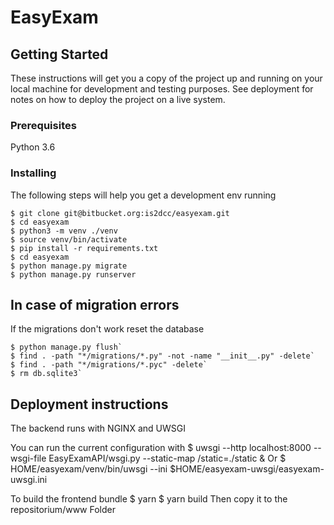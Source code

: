 # EasyExam

## Getting Started

These instructions will get you a copy of the project up and running on your local machine for development and testing purposes. See deployment for notes on how to deploy the project on a live system.

### Prerequisites

Python 3.6

### Installing

The following steps will help you get a development env running
```Shell
$ git clone git@bitbucket.org:is2dcc/easyexam.git
$ cd easyexam
$ python3 -m venv ./venv
$ source venv/bin/activate
$ pip install -r requirements.txt
$ cd easyexam
$ python manage.py migrate
$ python manage.py runserver
```

## In case of migration errors
If the migrations don't work reset the database
```
$ python manage.py flush`
$ find . -path "*/migrations/*.py" -not -name "__init__.py" -delete`
$ find . -path "*/migrations/*.pyc" -delete`
$ rm db.sqlite3`
```

## Deployment instructions

The backend runs with NGINX and UWSGI

You can run the current configuration with
$ uwsgi --http localhost:8000 --wsgi-file EasyExamAPI/wsgi.py --static-map /static=./static &
Or
$ HOME/easyexam/venv/bin/uwsgi --ini $HOME/easyexam-uwsgi/easyexam-uwsgi.ini

To build the frontend bundle
$ yarn
$ yarn build
Then copy it to the repositorium/www Folder
